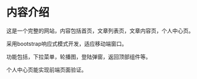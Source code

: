 # 内容介绍

这是一个完整的网站，内容包括首页，文章列表页，文章内容页，个人中心页。

采用bootstrap响应式模式开发，适应移动端窗口。	

功能包括，下拉菜单，轮播图，登陆弹窗，返回顶部组件等。

个人中心页能实现前端页面验证。

